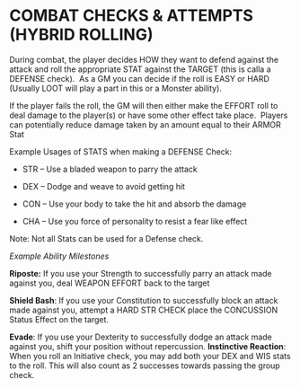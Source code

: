 # COMBAT CHECKS & ATTEMPTS (HYBRID ROLLING)

During combat, the player decides HOW they want to defend against the attack and roll
the appropriate STAT against the TARGET (this is calla a DEFENSE check).  As a GM you can decide if the roll is EASY or HARD (Usually LOOT will play a part in this or a Monster ability). 

If the player fails the roll, the GM will then either make the EFFORT roll to deal damage
to the player(s) or have some other effect take place.  Players can potentially reduce damage taken by an amount equal to their ARMOR Stat

Example Usages of
STATS when making a DEFENSE Check:

- STR – Use a  bladed weapon to parry the attack

- DEX – Dodge  and weave to avoid getting hit

- CON – Use  your body to take the hit and absorb the damage

- CHA – Use you  force of personality to resist a fear like effect

Note: Not all Stats can be used for a Defense check.

*Example Ability Milestones*

**Riposte:** If you use your Strength to successfully parry an attack made against you, deal WEAPON EFFORT back to the target

**Shield Bash**: If you use your Constitution to successfully block an attack
made against you, attempt a HARD STR CHECK place the CONCUSSION Status Effect on the target.

**Evade**: If you use your Dexterity to successfully dodge an attack made against you, shift your position without repercussion.
**Instinctive Reaction**: When you roll an Initiative check, you may add both your DEX and WIS stats to the roll. This will also count as 2 successes towards passing the group
check.

